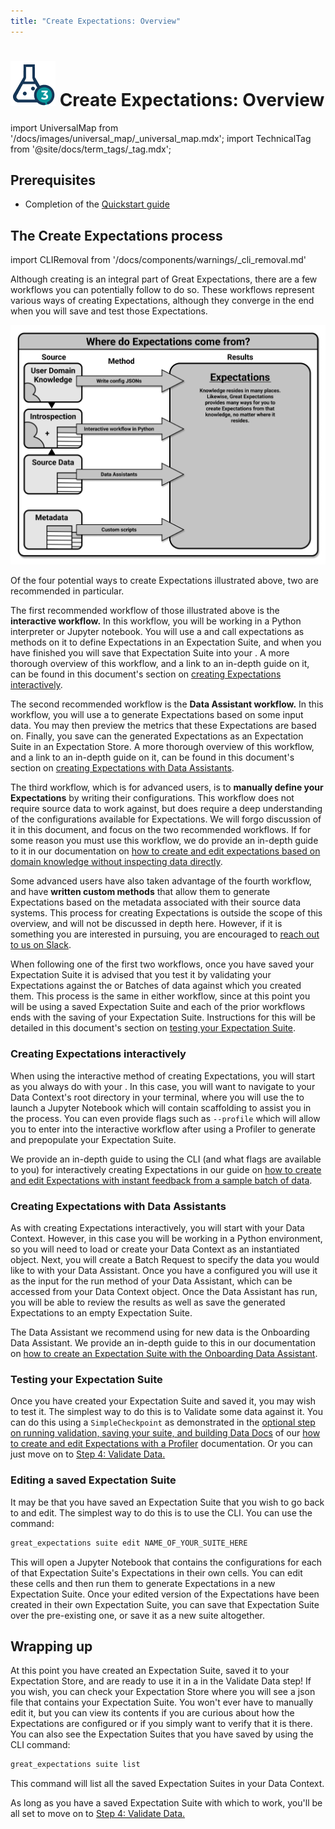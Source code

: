 ```yaml
---
title: "Create Expectations: Overview"
---
```

# [![Create Expectations Icon](../../images/universal_map/Flask-active.png)](./create_expectations_overview.md) Create Expectations: Overview

import UniversalMap from '/docs/images/universal_map/_universal_map.mdx';
import TechnicalTag from '@site/docs/term_tags/_tag.mdx';

<!--Use 'inactive' or 'active' to indicate which Universal Map steps this term has a use case within.-->

<UniversalMap setup='inactive' connect='inactive' create='active' validate='inactive'/>

## Prerequisites

- Completion of the [Quickstart guide](tutorials/quickstart/quickstart.md)

## The Create Expectations process

import CLIRemoval from '/docs/components/warnings/_cli_removal.md'

<CLIRemoval />

Although creating <TechnicalTag tag="expectation" text="Expectations" /> is an integral part of Great Expectations, there are a few workflows you can potentially follow to do so.  These workflows represent various ways of creating Expectations, although they converge in the end when you will save and test those Expectations.

![Where do Expectations come from?](../../images/universal_map/overviews/where_expectations_come_from.png)

Of the four potential ways to create Expectations illustrated above, two are recommended in particular.

The first recommended workflow of those illustrated above is the **interactive workflow.**  In this workflow, you will be working in a Python interpreter or Jupyter notebook.  You will use a <TechnicalTag tag="validator" text="Validator" /> and call expectations as methods on it to define Expectations in an Expectation Suite, and when you have finished you will save that Expectation Suite into your <TechnicalTag tag="expectation_store" text="Expectation Store" />.  A more thorough overview of this workflow, and a link to an in-depth guide on it, can be found in this document's section on [creating Expectations interactively](#creating-expectations-interactively).

The second recommended workflow is the **Data Assistant workflow.**  In this workflow, you will use a <TechnicalTag tag="data_assistant" text="Data Assistant" /> to generate Expectations based on some input data.  You may then preview the metrics that these Expectations are based on.  Finally, you save can the generated Expectations as an Expectation Suite in an Expectation Store. A more thorough overview of this workflow, and a link to an in-depth guide on it, can be found in this document's section on [creating Expectations with Data Assistants](#creating-expectations-with-data-assistants).

The third workflow, which is for advanced users, is to **manually define your Expectations** by writing their configurations.  This workflow does not require source data to work against, but does require a deep understanding of the configurations available for Expectations.  We will forgo discussion of it in this document, and focus on the two recommended workflows.  If for some reason you must use this workflow, we do provide an in-depth guide to it in our documentation on [how to create and edit expectations based on domain knowledge without inspecting data directly](./how_to_create_and_edit_expectations_based_on_domain_knowledge_without_inspecting_data_directly.md).

Some advanced users have also taken advantage of the fourth workflow, and have **written custom methods** that allow them to generate Expectations based on the metadata associated with their source data systems.  This process for creating Expectations is outside the scope of this overview, and will not be discussed in depth here.  However, if it is something you are interested in pursuing, you are encouraged to [reach out to us on Slack](https://greatexpectations.io/slack).

When following one of the first two workflows, once you have saved your Expectation Suite it is advised that you test it by validating your Expectations against the <TechnicalTag tag="batch" text="Batch" /> or Batches of data against which you created them.  This process is the same in either workflow, since at this point you will be using a saved Expectation Suite and each of the prior workflows ends with the saving of your Expectation Suite.  Instructions for this will be detailed in this document's section on [testing your Expectation Suite](#testing-your-expectation-suite).

### Creating Expectations interactively

When using the interactive method of creating Expectations, you will start as you always do with your <TechnicalTag tag="data_context" text="Data Context" />.  In this case, you will want to navigate to your Data Context's root directory in your terminal, where you will use the <TechnicalTag tag="cli" text="CLI" /> to launch a Jupyter Notebook which will contain scaffolding to assist you in the process.  You can even provide flags such as `--profile` which will allow you to enter into the interactive workflow after using a Profiler to generate and prepopulate your Expectation Suite.

We provide an in-depth guide to using the CLI (and what flags are available to you) for interactively creating Expectations in our guide on [how to create and edit Expectations with instant feedback from a sample batch of data](./how_to_create_and_edit_expectations_with_instant_feedback_from_a_sample_batch_of_data.md).

### Creating Expectations with Data Assistants

As with creating Expectations interactively, you will start with your Data Context.  However, in this case you will be working in a Python environment, so you will need to load or create your Data Context as an instantiated object.  Next, you will create a Batch Request to specify the data you would like to <TechnicalTag tag="profiling" text="Profile" /> with your Data Assistant.  Once you have a <TechnicalTag tag="batch_request" text="Batch Request" /> configured you will use it as the input for the run method of your Data Assistant, which can be accessed from your Data Context object.  Once the Data Assistant has run, you will be able to review the results as well as save the generated Expectations to an empty Expectation Suite.

The Data Assistant we recommend using for new data is the Onboarding Data Assistant.  We provide an in-depth guide to this in our documentation on [how to create an Expectation Suite with the Onboarding Data Assistant](./data_assistants/how_to_create_an_expectation_suite_with_the_onboarding_data_assistant.md).

### Testing your Expectation Suite

Once you have created your Expectation Suite and saved it, you may wish to test it.  The simplest way to do this is to Validate some data against it.  You can do this using a `SimpleCheckpoint` as demonstrated in the [optional step on running validation, saving your suite, and building Data Docs](./how_to_create_and_edit_expectations_with_a_profiler.md#6-optional-running-validation-saving-your-suite-and-building-data-docs) of our [how to create and edit Expectations with a Profiler](./how_to_create_and_edit_expectations_with_a_profiler.md) documentation.  Or you can just move on to [Step 4: Validate Data.](../validation/validate_data_overview.md)

### Editing a saved Expectation Suite

It may be that you have saved an Expectation Suite that you wish to go back to and edit.  The simplest way to do this is to use the CLI.  You can use the command:

```markdown title="Terminal command"
great_expectations suite edit NAME_OF_YOUR_SUITE_HERE
```

This will open a Jupyter Notebook that contains the configurations for each of that Expectation Suite's Expectations in their own cells.  You can edit these cells and then run them to generate Expectations in a new Expectation Suite.  Once your edited version of the Expectations have been created in their own Expectation Suite, you can save that Expectation Suite over the pre-existing one, or save it as a new suite altogether.

## Wrapping up

At this point you have created an Expectation Suite, saved it to your Expectation Store, and are ready to use it in a <TechnicalTag tag="checkpoint" text="Checkpoint" /> in the Validate Data step!  If you wish, you can check your Expectation Store where you will see a json file that contains your Expectation Suite.  You won't ever have to manually edit it, but you can view its contents if you are curious about how the Expectations are configured or if you simply want to verify that it is there.  You can also see the Expectation Suites that you have saved by using the CLI command:

```markdown title="Terminal command"
great_expectations suite list
```

This command will list all the saved Expectation Suites in your Data Context.

As long as you have a saved Expectation Suite with which to work, you'll be all set to move on to [Step 4: Validate Data.](../validation/validate_data_overview.md)

